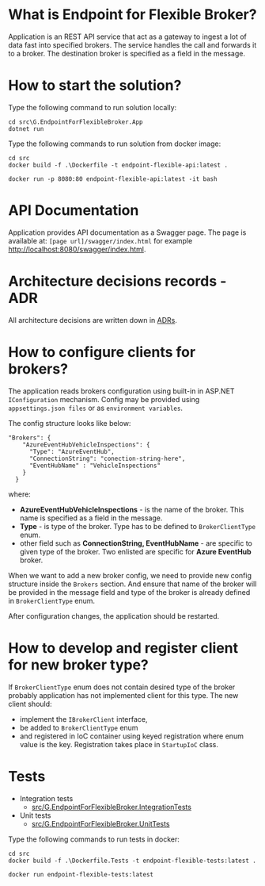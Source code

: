 # What is Endpoint for Flexible Broker?

Application is an REST API service that act as a gateway to ingest a lot of data fast into specified brokers. The service handles the call and forwards it to a broker. The destination broker is specified as a field in the message.

# How to start the solution?

Type the following command to run solution locally:
```
cd src\G.EndpointForFlexibleBroker.App
dotnet run
```

Type the following commands to run solution from docker image:
```
cd src
docker build -f .\Dockerfile -t endpoint-flexible-api:latest .

docker run -p 8080:80 endpoint-flexible-api:latest -it bash
```

# API Documentation

Application provides API documentation as a Swagger page. The page is available at: `[page url]/swagger/index.html` for example [http://localhost:8080/swagger/index.html](http://localhost:8080/swagger/index.html).

# Architecture decisions records - ADR

All architecture decisions are written down in [ADRs](ADR). 

# How to configure clients for brokers?

The application reads brokers configuration using built-in in ASP.NET `IConfiguration` mechanism. Config may be provided using `appsettings.json files` or as `environment variables`.

The config structure looks like below:

```
"Brokers": {
    "AzureEventHubVehicleInspections": {
      "Type": "AzureEventHub",
      "ConnectionString": "conection-string-here",
      "EventHubName" : "VehicleInspections"
    }
  }
```

where:
- **AzureEventHubVehicleInspections** - is the name of the broker. This name is specified as a field in the message. 
- **Type** - is type of the broker. Type has to be defined to `BrokerClientType` enum.
- other field such as **ConnectionString, EventHubName** - are specific to given type of the broker. Two enlisted are specific for **Azure EventHub** broker.

When we want to add a new broker config, we need to provide new config structure inside the `Brokers` section. And ensure that name of the broker will be provided in the message field and type of the broker is already defined in `BrokerClientType` enum.

After configuration changes, the application should be restarted. 

# How to develop and register client for new broker type?

If `BrokerClientType` enum does not contain desired type of the broker probably application has not implemented client for this type.
The new client should:
- implement the `IBrokerClient` interface,
- be added to `BrokerClientType` enum
- and registered in IoC container using keyed registration where enum value is the key. Registration takes place in `StartupIoC` class.

# Tests

- Integration tests
  - [src/G.EndpointForFlexibleBroker.IntegrationTests](src/G.EndpointForFlexibleBroker.IntegrationTests)
- Unit tests
  - [src/G.EndpointForFlexibleBroker.UnitTests](src/G.EndpointForFlexibleBroker.UnitTests) 

Type the following commands to run tests in docker:

```
cd src
docker build -f .\Dockerfile.Tests -t endpoint-flexible-tests:latest .

docker run endpoint-flexible-tests:latest
```
